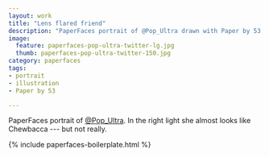 ```yaml
---
layout: work
title: "Lens flared friend"
description: "PaperFaces portrait of @Pop_Ultra drawn with Paper by 53 on an iPad."
image: 
  feature: paperfaces-pop-ultra-twitter-lg.jpg
  thumb: paperfaces-pop-ultra-twitter-150.jpg
category: paperfaces
tags: 
- portrait
- illustration
- Paper by 53

---
```


PaperFaces portrait of [@Pop_Ultra](http://twitter.com/Pop_Ultra). In the right light she almost looks like Chewbacca --- but not really.

{% include paperfaces-boilerplate.html %}